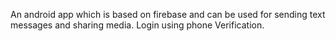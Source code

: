 An android app which is based on firebase and can be used for sending text messages and sharing media.
Login using phone Verification.
